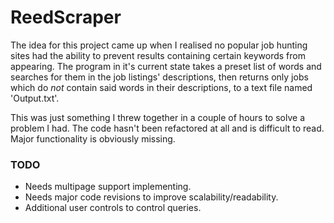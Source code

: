 # ReedScraper

The idea for this project came up when I realised no popular job hunting sites had the ability to prevent results containing certain keywords from appearing.
The program in it's current state takes a preset list of words and searches for them in the job listings' descriptions, then returns only jobs which do *not* contain said words in their descriptions, to a text file named 'Output.txt'.

This was just something I threw together in a couple of hours to solve a problem I had. The code hasn't been refactored at all and is difficult to read. Major functionality is obviously missing.

### TODO
* Needs multipage support implementing.
* Needs major code revisions to improve scalability/readability.
* Additional user controls to control queries.
